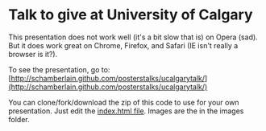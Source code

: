 Talk to give at University of Calgary
===========

This presentation does not work well (it's a bit slow that is) on Opera (sad). But it does work great on Chrome, Firefox, and Safari (IE isn't really a browser is it?).

To see the presentation, go to: [http://schamberlain.github.com/posterstalks/ucalgarytalk/](http://schamberlain.github.com/posterstalks/ucalgarytalk/)

You can clone/fork/download the zip of this code to use for your own presentation. Just edit the [index.html file](https://github.com/SChamberlain/posterstalks/blob/gh-pages/ucalgarytalk/index.html). Images are the in the images folder.